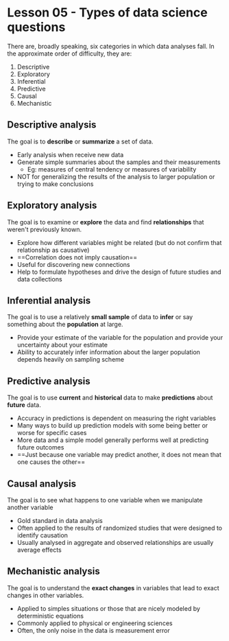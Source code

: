 # Lesson 05 - Types of data science questions

There are, broadly speaking, six categories in which data analyses fall. In the approximate order of difficulty, they are:

1.  Descriptive 
2.  Exploratory  
3.  Inferential  
4.  Predictive  
5.  Causal  
6.  Mechanistic

## Descriptive analysis

The goal is to **describe** or **summarize** a set of data.

- Early analysis when receive new data
- Generate simple summaries about the samples and their measurements
	- Eg: measures of central tendency or measures of variability
- NOT for generalizing the results of the analysis to larger population or trying to make conclusions

## Exploratory analysis

The goal is to examine or **explore** the data and find **relationships** that weren't previously known.

- Explore how different variables might be related (but do not confirm that relationship as causative)
- ==Correlation does not imply causation==
- Useful for discovering new connections
- Help to formulate hypotheses and drive the design of future studies and data collections

## Inferential analysis

The goal is to use a relatively **small sample** of data to **infer** or say something about the **population** at large.

- Provide your estimate of the variable for the population and provide your uncertainty about your estimate
- Ability to accurately infer information about the larger population depends heavily on sampling scheme

##  Predictive analysis

The goal is to use **current** and **historical** data to make **predictions** about **future** data.

- Accuracy in predictions is dependent on measuring the right variables
- Many ways to build up prediction models with some being better or worse for specific cases
-  More data and a simple model generally performs well at predicting future outcomes
- ==Just because one variable may predict another, it does not mean that one causes the other==

##  Causal analysis

The goal is to see what happens to one variable when we manipulate another variable

- Gold standard in data analysis
- Often applied to the results of randomized studies that were designed to identify causation
- Usually analysed in aggregate and observed relationships are usually average effects

##  Mechanistic analysis

The goal is to understand the **exact changes** in variables that lead to exact changes in other variables.

- Applied to simples situations or those that are nicely modeled by deterministic equations
- Commonly applied to physical or engineering sciences
- Often, the only noise in the data is measurement error

<!--stackedit_data:
eyJoaXN0b3J5IjpbMTEzNzU1OTcwXX0=
-->